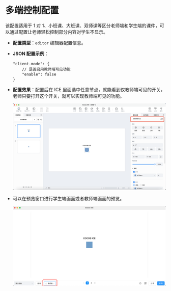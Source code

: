 # 多端控制配置

该配置适用于 1 对 1、小班课、大班课、双师课等区分老师端和学生端的课件，可以通过配置让老师轻松控制部分内容对学生不显示。

- **配置类型**：`editor` 编辑器配置信息。

- **JSON 配置示例**：

    ```
    "client-mode": {
        // 是否启用教师端可见功能
        "enable": false
    }
    ```

- **配置效果**：配置后在 ICE 里面选中任意节点，就能看到仅教师端可见的开关，老师只要打开这个开关，就可以实现教师端可见的功能。

    ![教师端可见](img/teacher.png)

- 可以在预览窗口进行学生端画面或者教师端画面的预览。

    ![预览](img/preview.png)
